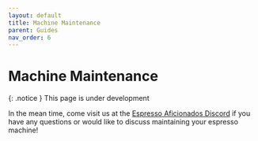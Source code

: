 ```yaml
---
layout: default
title: Machine Maintenance
parent: Guides
nav_order: 6
---
```


# Machine Maintenance

{: .notice }
This page is under development

In the mean time, come visit us at the [Espresso Aficionados Discord](https://discord.gg/espresso) if you have any questions or would like to discuss maintaining your espresso machine!
